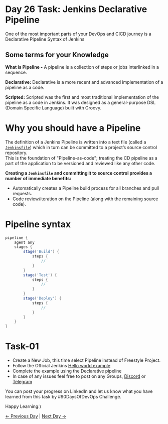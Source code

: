 # Day 26 Task: Jenkins Declarative Pipeline

One of the most important parts of your DevOps and CICD journey is a Declarative Pipeline Syntax of Jenkins

## Some terms for your Knowledge

**What is Pipeline -** A pipeline is a collection of steps or jobs interlinked in a sequence.

**Declarative:** Declarative is a more recent and advanced implementation of a pipeline as a code.

**Scripted:** Scripted was the first and most traditional implementation of the pipeline as a code in Jenkins. It was designed as a general-purpose DSL (Domain Specific Language) built with Groovy.

# Why you should have a Pipeline

The definition of a Jenkins Pipeline is written into a text file (called a [`Jenkinsfile`](https://www.jenkins.io/doc/book/pipeline/jenkinsfile)) which in turn can be committed to a project’s source control repository.  
This is the foundation of "Pipeline-as-code"; treating the CD pipeline as a part of the application to be versioned and reviewed like any other code.

**Creating a `Jenkinsfile` and committing it to source control provides a number of immediate benefits:**

- Automatically creates a Pipeline build process for all branches and pull requests.
- Code review/iteration on the Pipeline (along with the remaining source code).

# Pipeline syntax

```groovy
pipeline {
    agent any
    stages {
        stage('Build') {
            steps {
                //
            }
        }
        stage('Test') {
            steps {
                //
            }
        }
        stage('Deploy') {
            steps {
                //
            }
        }
    }
}
```

# Task-01

- Create a New Job, this time select Pipeline instead of Freestyle Project.
- Follow the Official Jenkins [Hello world example](https://www.jenkins.io/doc/pipeline/tour/hello-world/)
- Complete the example using the Declarative pipeline
- In case of any issues feel free to post on any Groups, [Discord](https://discord.gg/Q6ntmMtH) or [Telegram](https://t.me/trainwithshubham)

You can post your progress on LinkedIn and let us know what you have learned from this task by #90DaysOfDevOps Challenge.

Happy Learning:)

[← Previous Day](../day25/tasks.md) | [Next Day →](../day27/tasks.md)
